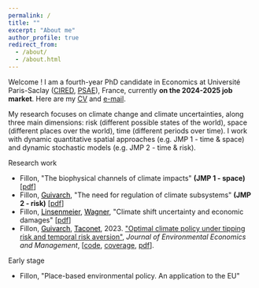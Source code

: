 ```yaml
---
permalink: /
title: ""
excerpt: "About me"
author_profile: true
redirect_from: 
  - /about/
  - /about.html
---
```


Welcome ! I am a fourth-year PhD candidate in Economics at Université Paris-Saclay ([CIRED](http://www.centre-cired.fr/en/), [PSAE](https://www6.versailles-grignon.inrae.fr/psae_eng/)), France, currently **on the 2024-2025 job market**. Here are my [CV](https://RomainFillon.github.io/files/academic_CV_2023.pdf) and <a href="mailto:rfillon@protonmail.com">e-mail</a>. 

My research focuses on climate change and climate uncertainties, along three main dimensions: risk (different possible states of the world), space (different places over the world), time (different periods over time).   I work with dynamic quantitative spatial approaches (e.g. JMP 1 - time & space) and dynamic stochastic models (e.g. JMP 2 - time & risk).

Research work 
+ Fillon, "The biophysical channels of climate impacts" **(JMP 1 - space)** [[pdf](https://RomainFillon.github.io/files/JMP_spatial.pdf)]
+ Fillon, <a href="https://www.centre-cired.fr/celine-guivarch/" style="color: black;">Guivarch</a>, "The need for regulation of climate subsystems" **(JMP 2 - risk)** [[pdf](https://RomainFillon.github.io/files/JMP_risk.pdf)]
+ Fillon, <a href="https://mlinsenmeier.com/" style="color: black;">Linsenmeier</a>, <a href="https://gwagner.com" style="color: black;">Wagner</a>, "Climate shift uncertainty and economic damages" [[pdf](https://RomainFillon.github.io/files/Paper3.pdf)]
+ Fillon, <a href="https://www.centre-cired.fr/celine-guivarch/" style="color: black;">Guivarch</a>, <a href="https://www.nicolastaconet.com/home" style="color: black;">Taconet</a>, 2023. ["Optimal climate policy under tipping risk and temporal risk aversion"](https://www.sciencedirect.com/science/article/pii/S0095069623000682), *Journal* *of* *Environmental* *Economics* *and* *Management*, [[code](https://github.com/CIRED/DSCE/tree/main), [coverage](https://e-axes.org/research/optimal-climate-policies-with-tipping-and-temporal-risk/), [pdf](https://RomainFillon.github.io/files/editable_paper.pdf)].

Early stage
+ Fillon, "Place-based environmental policy. An application to the EU"
